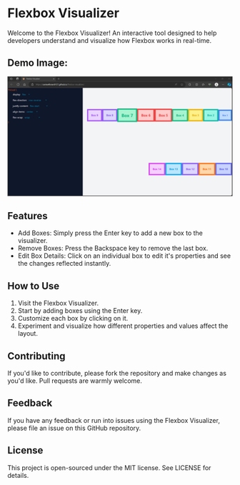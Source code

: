 # Flexbox Visualizer
Welcome to the Flexbox Visualizer! An interactive tool designed to help developers understand and visualize how Flexbox works in real-time.

## Demo Image:
![Demo](./demo.png)

## Features
- Add Boxes: Simply press the Enter key to add a new box to the visualizer.
-  Remove Boxes: Press the Backspace key to remove the last box.
- Edit Box Details: Click on an individual box to edit it's properties and see the changes reflected instantly.

## How to Use
1. Visit the Flexbox Visualizer.
2. Start by adding boxes using the Enter key.
3. Customize each box by clicking on it.
4. Experiment and visualize how different properties and values affect the layout.

## Contributing
If you'd like to contribute, please fork the repository and make changes as you'd like. Pull requests are warmly welcome.

## Feedback
If you have any feedback or run into issues using the Flexbox Visualizer, please file an issue on this GitHub repository.

## License
This project is open-sourced under the MIT license. See LICENSE for details.
